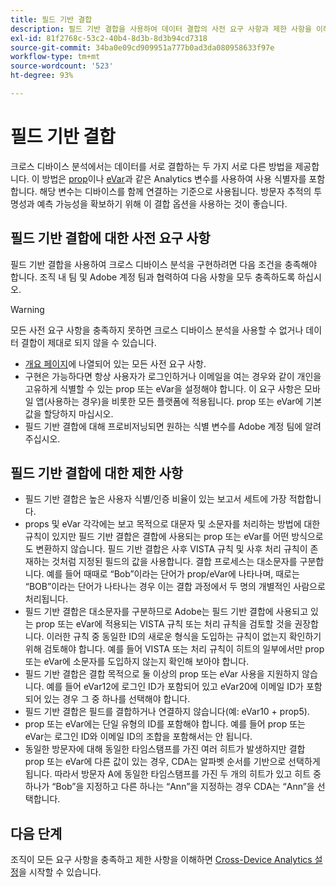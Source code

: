 ```yaml
---
title: 필드 기반 결합
description: 필드 기반 결합을 사용하여 데이터 결합의 사전 요구 사항과 제한 사항을 이해합니다.
exl-id: 81f2768c-53c2-40b4-8d3b-8d3b94cd7318
source-git-commit: 34ba0e09cd909951a777b0ad3da080958633f97e
workflow-type: tm+mt
source-wordcount: '523'
ht-degree: 93%

---
```


# 필드 기반 결합

크로스 디바이스 분석에서는 데이터를 서로 결합하는 두 가지 서로 다른 방법을 제공합니다. 이 방법은 [prop](/help/implement/vars/page-vars/prop.md)이나 [eVar](/help/implement/vars/page-vars/evar.md)과 같은 Analytics 변수를 사용하여 사용 식별자를 포함합니다. 해당 변수는 디바이스를 함께 연결하는 기준으로 사용됩니다. 방문자 추적의 투명성과 예측 가능성을 확보하기 위해 이 결합 옵션을 사용하는 것이 좋습니다.

## 필드 기반 결합에 대한 사전 요구 사항

필드 기반 결합을 사용하여 크로스 디바이스 분석을 구현하려면 다음 조건을 충족해야 합니다. 조직 내 팀 및 Adobe 계정 팀과 협력하여 다음 사항을 모두 충족하도록 하십시오.

>[!WARNING]
>
>모든 사전 요구 사항을 충족하지 못하면 크로스 디바이스 분석을 사용할 수 없거나 데이터 결합이 제대로 되지 않을 수 있습니다.

* [개요 페이지](overview.md)에 나열되어 있는 모든 사전 요구 사항.
* 구현은 가능하다면 항상 사용자가 로그인하거나 이메일을 여는 경우와 같이 개인을 고유하게 식별할 수 있는 prop 또는 eVar을 설정해야 합니다. 이 요구 사항은 모바일 앱(사용하는 경우)을 비롯한 모든 플랫폼에 적용됩니다. prop 또는 eVar에 기본값을 할당하지 마십시오.
* 필드 기반 결합에 대해 프로비저닝되면 원하는 식별 변수를 Adobe 계정 팀에 알려주십시오.

## 필드 기반 결합에 대한 제한 사항

* 필드 기반 결합은 높은 사용자 식별/인증 비율이 있는 보고서 세트에 가장 적합합니다.
* props 및 eVar 각각에는 보고 목적으로 대문자 및 소문자를 처리하는 방법에 대한 규칙이 있지만 필드 기반 결합은 결합에 사용되는 prop 또는 eVar를 어떤 방식으로도 변환하지 않습니다. 필드 기반 결합은 사후 VISTA 규칙 및 사후 처리 규칙이 존재하는 것처럼 지정된 필드의 값을 사용합니다. 결합 프로세스는 대소문자를 구분합니다. 예를 들어 때때로 “Bob”이라는 단어가 prop/eVar에 나타나며, 때로는 “BOB”이라는 단어가 나타나는 경우 이는 결합 과정에서 두 명의 개별적인 사람으로 처리됩니다.
* 필드 기반 결합은 대소문자를 구분하므로 Adobe는 필드 기반 결합에 사용되고 있는 prop 또는 eVar에 적용되는 VISTA 규칙 또는 처리 규칙을 검토할 것을 권장합니다. 이러한 규칙 중 동일한 ID의 새로운 형식을 도입하는 규칙이 없는지 확인하기 위해 검토해야 합니다. 예를 들어 VISTA 또는 처리 규칙이 히트의 일부에서만 prop 또는 eVar에 소문자를 도입하지 않는지 확인해 보아야 합니다.
* 필드 기반 결합은 결합 목적으로 둘 이상의 prop 또는 eVar 사용을 지원하지 않습니다. 예를 들어 eVar12에 로그인 ID가 포함되어 있고 eVar20에 이메일 ID가 포함되어 있는 경우 그 중 하나를 선택해야 합니다.
* 필드 기반 결합은 필드를 결합하거나 연결하지 않습니다(예: eVar10 + prop5).
* prop 또는 eVar에는 단일 유형의 ID를 포함해야 합니다. 예를 들어 prop 또는 eVar는 로그인 ID와 이메일 ID의 조합을 포함해서는 안 됩니다.
* 동일한 방문자에 대해 동일한 타임스탬프를 가진 여러 히트가 발생하지만 결합 prop 또는 eVar에 다른 값이 있는 경우, CDA는 알파벳 순서를 기반으로 선택하게 됩니다. 따라서 방문자 A에 동일한 타임스탬프를 가진 두 개의 히트가 있고 히트 중 하나가 “Bob”을 지정하고 다른 하나는 “Ann”을 지정하는 경우 CDA는 “Ann”을 선택합니다.


## 다음 단계

조직이 모든 요구 사항을 충족하고 제한 사항을 이해하면 [Cross-Device Analytics 설정](setup.md)을 시작할 수 있습니다.
